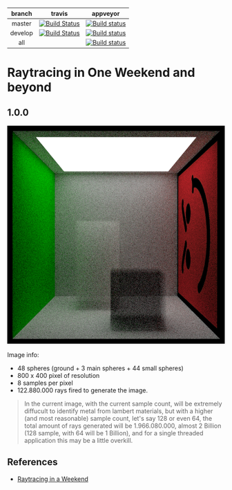 | branch | travis | appveyor |
| :---: | :---: | :---: |
| master | [![Build Status](https://travis-ci.org/raytracingDevTeam/raytracing.svg?branch=master)](https://travis-ci.org/raytracingDevTeam/raytracing) | [![Build status](https://ci.appveyor.com/api/projects/status/1mi2agvpc8ln8ffi/branch/master?svg=true)](https://ci.appveyor.com/project/andrearastelli/raytracing/branch/master) |
| develop | [![Build Status](https://travis-ci.org/raytracingDevTeam/raytracing.svg?branch=develop)](https://travis-ci.org/raytracingDevTeam/raytracing) | [![Build status](https://ci.appveyor.com/api/projects/status/1mi2agvpc8ln8ffi/branch/master?svg=true)](https://ci.appveyor.com/project/andrearastelli/raytracing/branch/develop) |
| all || [![Build status](https://ci.appveyor.com/api/projects/status/1mi2agvpc8ln8ffi?svg=true)](https://ci.appveyor.com/project/andrearastelli/raytracing) |

# Raytracing in One Weekend and beyond

## 1.0.0
![Imgur](resource/render_0001.png)

Image info:
- 48 spheres (ground + 3 main spheres + 44 small spheres)
- 800 x 400 pixel of resolution
- 8 samples per pixel
- 122.880.000 rays fired to generate the image.

> In the current image, with the current sample count, will be extremely diffucult to identify metal from lambert materials, but with a higher (and most reasonable) sample count, let's say 128 or even 64, the total amount of rays generated will be 1.966.080.000, almost 2 Billion (128 sample, with 64 will be 1 Billion), and for a single threaded application this may be a little overkill.

## References
- [Raytracing in a Weekend](http://amzn.eu/3JyrhOX)

